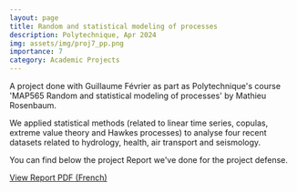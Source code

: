 ```yaml
---
layout: page
title: Random and statistical modeling of processes
description: Polytechnique, Apr 2024
img: assets/img/proj7_pp.png
importance: 7
category: Academic Projects
---
```


A project done with Guillaume Février as part as Polytechnique's course 'MAP565 Random and statistical modeling of processes' by Mathieu Rosenbaum.

We applied statistical methods (related to linear time series, copulas, extreme value theory and Hawkes processes) to analyse four recent datasets related to hydrology, health, air transport and seismology.

You can find below the project Report we've done for the project defense.

<div class="mt-4">
    <a href="../../assets/pdf/Mémoire statistique BENYAMINE FEVRIER.pdf" class="btn btn-primary" target="_blank">
        View Report PDF (French)
    </a>
</div>